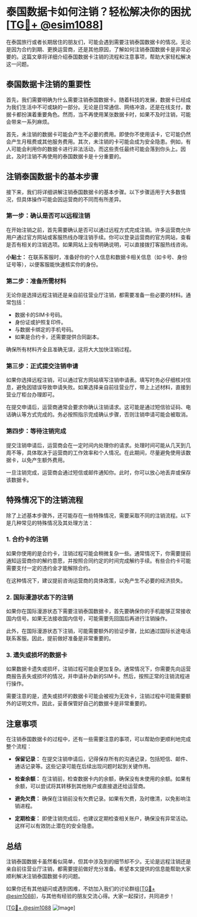 # 泰国数据卡如何注销？轻松解决你的困扰[[TG💪+ @esim1088](https://t.me/s/esim1088)]

在泰国旅行或者长期居住的朋友们，可能会遇到需要注销泰国数据卡的情况。无论是因为合约到期、更换运营商，还是其他原因，了解如何注销泰国数据卡是非常必要的。这篇文章将详细介绍泰国数据卡注销的流程和注意事项，帮助大家轻松解决这一问题。

## 泰国数据卡注销的重要性

首先，我们需要明确为什么需要注销泰国数据卡。随着科技的发展，数据卡已经成为我们生活中不可或缺的一部分。无论是日常通信、网络冲浪，还是在线支付，数据卡都扮演着重要角色。然而，当不再使用某张数据卡时，如果不及时注销，可能会带来一系列麻烦。

首先，未注销的数据卡可能会产生不必要的费用。即使你不使用该卡，它可能仍然会产生月租费或其他服务费用。其次，未注销的卡可能会成为安全隐患。例如，有人可能会利用你的数据卡进行非法活动，而这些责任最终可能会落到你头上。因此，及时注销不再使用的泰国数据卡是十分重要的。

## 注销泰国数据卡的基本步骤

接下来，我们将详细讲解注销泰国数据卡的基本步骤。以下步骤适用于大多数情况，但具体操作可能会因运营商的不同而有所差异。

### 第一步：确认是否可以远程注销

在开始注销之前，首先需要确认是否可以通过远程方式完成注销。许多运营商允许用户通过官方网站或客服热线办理注销手续。你可以登录运营商的官方网站，查看是否有相关的注销选项。如果网站上没有明确说明，可以直接拨打客服热线咨询。

**小贴士：** 在联系客服时，准备好你的个人信息和数据卡相关信息（如卡号、身份证号等），以便客服能快速核实你的身份。

### 第二步：准备所需材料

无论你是选择远程注销还是亲自前往营业厅注销，都需要准备一些必要的材料。通常包括：

- 数据卡的SIM卡号码。
- 身份证或护照复印件。
- 与数据卡绑定的手机号码。
- 如果是合约卡，还需要提供合同副本。

确保所有材料齐全且准确无误，这将大大加快注销过程。

### 第三步：正式提交注销申请

如果你选择远程注销，可以通过官方网站填写注销申请表。填写时务必仔细核对信息，避免因错误导致申请失败。如果选择亲自前往营业厅，带上上述材料，直接到营业厅柜台办理即可。

在提交申请后，运营商通常会要求你确认注销请求。这可能是通过短信验证码、电话确认等方式完成的。务必按照指示完成确认步骤，否则注销申请可能会被取消。

### 第四步：等待注销完成

提交注销申请后，运营商会在一定时间内处理你的请求。处理时间可能从几天到几周不等，具体取决于运营商的工作效率和个人情况。在此期间，尽量避免使用该数据卡，以免产生额外费用。

一旦注销完成，运营商会通过短信或邮件通知你。此时，你可以放心地丢弃或保存该数据卡。

## 特殊情况下的注销流程

除了上述基本步骤外，还可能存在一些特殊情况，需要采取不同的注销流程。以下是几种常见的特殊情况及其处理方法：

### 1. 合约卡的注销

如果你使用的是合约卡，注销过程可能会稍微复杂一些。通常情况下，你需要提前通知运营商你的解约意愿，并按照合同约定的时间完成解约手续。有些合约卡可能需要支付一定的违约金才能解除合约。

在这种情况下，建议提前咨询运营商的具体政策，以免产生不必要的经济损失。

### 2. 国际漫游状态下的注销

如果你在国际漫游状态下需要注销泰国数据卡，首先要确保你的手机能够正常接收国内信号。如果无法接收国内信号，可能需要先回国后再进行注销操作。

此外，在国际漫游状态下注销，可能需要额外的验证步骤，比如通过国际长途电话联系客服。因此，提前做好准备是非常重要的。

### 3. 遗失或损坏的数据卡

如果数据卡遗失或损坏，注销过程可能会更加复杂。通常情况下，你需要先向运营商报告丢失或损坏的情况，并申请补办新的SIM卡。然后，按照正常的注销流程进行操作。

需要注意的是，遗失或损坏的数据卡可能会被视为无效卡，注销过程中可能需要额外的证明文件。因此，妥善保管好自己的数据卡是非常重要的。

## 注意事项

在注销泰国数据卡的过程中，还有一些需要注意的事项，可以帮助你更顺利地完成整个流程：

- **保留记录：** 在提交注销申请后，记得保存所有的沟通记录，包括短信、邮件、通话记录等。这些记录可能在后续出现问题时起到关键作用。
  
- **检查余额：** 在注销前，检查数据卡内的余额，确保没有未使用的余额。如果有余额，可以尝试将其转移到其他账户或直接退还给运营商。

- **避免欠费：** 确保在注销前没有欠费记录。如果有欠费，及时缴清，以免影响注销进程。

- **定期检查：** 即使注销完成后，也建议定期检查相关账户，确保没有异常活动。这样可以有效防止潜在的安全隐患。

## 总结

注销泰国数据卡虽然看似简单，但其中涉及到的细节却不少。无论是远程注销还是亲自前往营业厅注销，都需要提前做好充分准备。希望本文提供的信息能帮助大家顺利解决注销泰国数据卡的问题。

如果你还有其他疑问或遇到困难，不妨加入我们的讨论群组[[TG💪+ @esim1088](https://t.me/s/esim1088)]，与其他有经验的朋友交流心得。大家一起探讨，共同进步！

[[TG💪+ @esim1088](https://t.me/s/esim1088) ![Image](https://i.postimg.cc/4NQfJmqS/Snipaste-2025-05-13-00-14-12.png)]